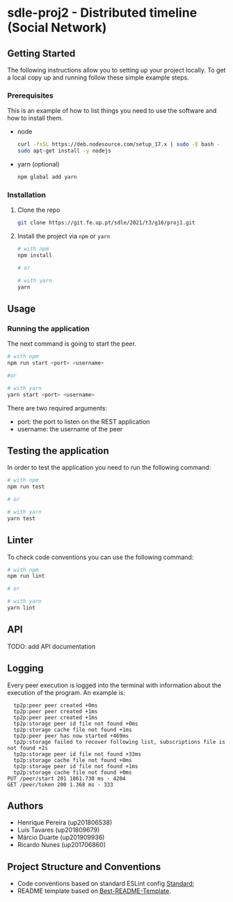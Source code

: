 # sdle-proj2 - Distributed timeline (Social Network)

## Getting Started

The following instructions allow you to setting up your project locally.
To get a local copy up and running follow these simple example steps.

### Prerequisites

This is an example of how to list things you need to use the software and how to install them.

* node

  ```sh
  curl -fsSL https://deb.nodesource.com/setup_17.x | sudo -E bash -
  sudo apt-get install -y nodejs
  ```

* yarn (optional)

  ```sh
  npm global add yarn
  ```

### Installation

1. Clone the repo

   ```sh
   git clone https://git.fe.up.pt/sdle/2021/t3/g16/proj1.git
   ```

2. Install the project via `npm` or `yarn`

   ```sh
   # with npm
   npm install
   
   # or
   
   # with yarn
   yarn
   ```

<!-- USAGE EXAMPLES -->
## Usage

### Running the application

The next command is going to start the peer.

```sh
# with npm
npm run start <port> <username>

#or 

# with yarn
yarn start <port> <username>
```

There are two required arguments:

* port: the port to listen on the REST application
* username: the username of the peer

## Testing the application

In order to test the application you need to run the following command:

```sh
# with npm
npm run test

# or

# with yarn
yarn test
```

## Linter

To check code conventions you can use the following command:

```sh
# with npm
npm run lint

# or

# with yarn
yarn lint
```

## API

TODO: add API documentation

## Logging

Every peer execution is logged into the terminal with information about the execution of the program. An example is:

```log
  tp2p:peer peer created +0ms
  tp2p:peer peer created +1ms
  tp2p:peer peer created +1ms
  tp2p:storage peer id file not found +0ms
  tp2p:storage cache file not found +1ms
  tp2p:peer peer has now started +469ms
  tp2p:storage failed to recover following list, subscriptions file is not found +2s
  tp2p:storage peer id file not found +33ms
  tp2p:storage cache file not found +0ms
  tp2p:storage peer id file not found +1ms
  tp2p:storage cache file not found +0ms
PUT /peer/start 201 1861.730 ms - 4204
GET /peer/token 200 1.368 ms - 333
```

## Authors

* Henrique Pereira (up201806538)
* Luís Tavares (up201809679)
* Márcio Duarte (up201909936)
* Ricardo Nunes (up201706860)

## Project Structure and Conventions

* Code conventions based on standard ESLint config [Standard](https://github.com/standard/eslint-config-standard);
* README template based on [Best-README-Template](https://github.com/othneildrew/Best-README-Template/blob/master/BLANK_README.md).
